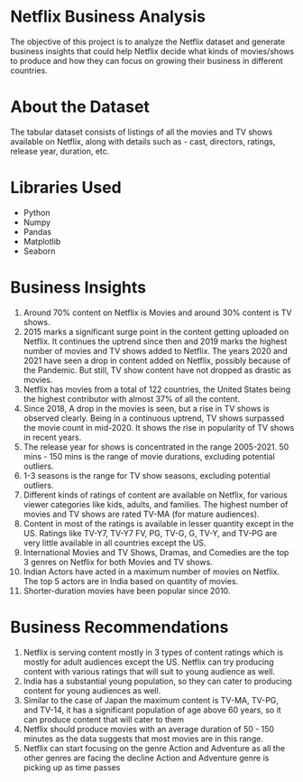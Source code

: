 # Netflix Business Analysis

The objective of this project is to analyze the Netflix dataset and generate business insights that could help Netflix decide what kinds of movies/shows to produce and how they can focus on growing their business in different countries.

# About the Dataset

The tabular dataset consists of listings of all the movies and TV shows available on Netflix, along with details such as - cast, directors, ratings, release year, duration, etc.

# Libraries Used

* Python
* Numpy
* Pandas
* Matplotlib
* Seaborn

# Business Insights

1. Around 70% content on Netflix is Movies and around 30% content is TV shows.
2. 2015 marks a significant surge point in the content getting uploaded on Netflix. It continues the uptrend since then and 2019 marks the highest number of movies and TV shows added to Netflix. The years 2020 and 2021 have seen a drop in
content added on Netflix, possibly because of the Pandemic. But still, TV show content have not dropped as drastic as movies.
3. Netflix has movies from a total of 122 countries, the United States being the highest contributor with almost 37% of all the content.
4. Since 2018, A drop in the movies is seen, but a rise in TV shows is observed clearly. Being in a continuous uptrend, TV shows surpassed the movie count in mid-2020. It shows the rise in popularity of TV shows in recent years.
5. The release year for shows is concentrated in the range 2005-2021. 50 mins - 150 mins is the range of movie durations, excluding potential outliers.
6. 1-3 seasons is the range for TV show seasons, excluding potential outliers.
7. Different kinds of ratings of content are available on Netflix, for various viewer categories like kids, adults, and families. The highest number of movies and TV shows are rated TV-MA (for mature audiences).
8. Content in most of the ratings is available in lesser quantity except in the US. Ratings like TV-Y7, TV-Y7 FV, PG, TV-G, G, TV-Y, and TV-PG are very little available in all countries except the US.
9. International Movies and TV Shows, Dramas, and Comedies are the top 3 genres on Netflix for both Movies and TV shows.
10. Indian Actors have acted in a maximum number of movies on Netflix. The top 5 actors are in India based on quantity of movies.
11. Shorter-duration movies have been popular since 2010.

# Business Recommendations

1. Netflix is serving content mostly in 3 types of content ratings which is mostly for adult audiences except the US. Netflix can try producing content with various ratings that will suit to young audience as well.
2. India has a substantial young population, so they can cater to producing content for young audiences as well.
3. Similar to the case of Japan the maximum content is TV-MA, TV-PG, and TV-14, it has a significant population of age above 60 years, so it can produce content that will cater to them
4. Netflix should produce movies with an average duration of 50 - 150 minutes as the data suggests that most movies are in this range.
5. Netflix can start focusing on the genre Action and Adventure as all the other genres are facing the decline Action and Adventure genre is picking up as time passes

